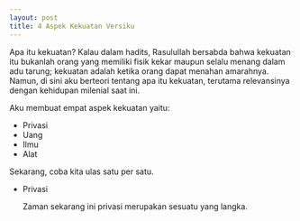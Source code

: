 ```yaml
---
layout: post
title: 4 Aspek Kekuatan Versiku
---
```


Apa itu kekuatan? Kalau dalam hadits, Rasulullah bersabda bahwa kekuatan itu bukanlah orang yang memiliki fisik kekar maupun selalu menang dalam adu tarung; kekuatan adalah ketika orang dapat menahan amarahnya. Namun, di sini aku berteori tentang apa itu kekuatan, terutama relevansinya dengan kehidupan milenial saat ini.

Aku membuat empat aspek kekuatan yaitu:

- Privasi
- Uang
- Ilmu
- Alat

Sekarang, coba kita ulas satu per satu.

- Privasi

	Zaman sekarang ini privasi merupakan sesuatu yang langka. 